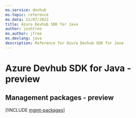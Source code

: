 ```yaml
---
ms.service: devhub
ms.topic: reference
ms.data: 11/07/2022
title: Azure Devhub SDK for Java
author: joshfree
ms.author: jfree
ms.devlang: java
description: Reference for Azure Devhub SDK for Java
---
```

# Azure Devhub SDK for Java - preview

## Management packages - preview
[!INCLUDE [mgmt-packages](devhub-mgmt-index.md)]